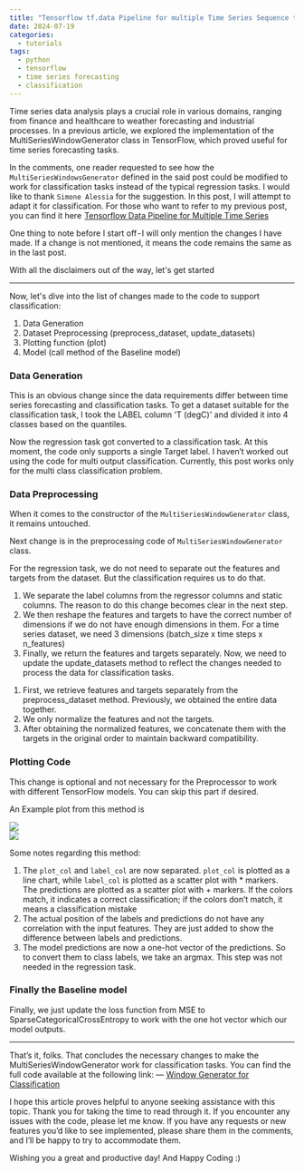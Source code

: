```yaml
---
title: "Tensorflow tf.data Pipeline for multiple Time Series Sequence to Sequence Classification"
date: 2024-07-19
categories:
  - tutorials
tags:
  - python
  - tensorflow
  - time series forecasting
  - classification 
---
```


Time series data analysis plays a crucial role in various domains, ranging from finance and healthcare to weather forecasting and industrial processes. In a previous article, we explored the implementation of the MultiSeriesWindowGenerator class in TensorFlow, which proved useful for time series forecasting tasks.

In the comments, one reader requested to see how the `MultiSeriesWindowsGenerator` defined in the said post could be modified to work for classification tasks instead of the typical regression tasks. I would like to thank `Simone Alessia` for the suggestion. In this post, I will attempt to adapt it for classification. For those who want to refer to my previous post, you can find it here  [Tensorflow Data Pipeline for Multiple Time Series](https://medium.com/@kavyamalla/extending-tensorflows-window-generator-for-multiple-time-series-8b15eba57858)

One thing to note before I start off - I will only mention the changes I have made. If a change is not mentioned, it means the code remains the same as in the last post.

With all the disclaimers out of the way, let's get started

--- 
Now, let's dive into the list of changes made to the code to support classification:
1. Data Generation
2. Dataset Preprocessing (preprocess_dataset, update_datasets)
3. Plotting function (plot)
4. Model (call method of the Baseline model)

### Data Generation 
This is an obvious change since the data requirements differ between time series forecasting and classification tasks. To get a dataset suitable for the classification task, I took the LABEL column 'T (degC)' and divided it into 4 classes based on the quantiles.

<script src="https://gist.github.com/kavya006/430ea91ca61ded27a98059122568248c.js"></script>

Now the regression task got converted to a classification task. At this moment, the code only supports a single Target label. I haven’t worked out using the code for multi output classification. Currently, this post works only for the multi class classification problem.

### Data Preprocessing 
When it comes to the constructor of the `MultiSeriesWindowGenerator` class, it remains untouched.

Next change is in the preprocessing code of `MultiSeriesWindowGenerator` class.

<script src="https://gist.github.com/kavya006/e5d1029b5b291dcb93daff021ad1eae0.js"></script>

For the regression task, we do not need to separate out the features and targets from the dataset. But the classification requires us to do that.

1. We separate the label columns from the regressor columns and static columns. The reason to do this change becomes clear in the next step.
2. We then reshape the features and targets to have the correct number of dimensions if we do not have enough dimensions in them. For a time series dataset, we need 3 dimensions (batch_size x time steps x n_features)
3. Finally, we return the features and targets separately.
Now, we need to update the update_datasets method to reflect the changes needed to process the data for classification tasks.

<script src="https://gist.github.com/kavya006/a4bec756191d3e02675df089adcca466.js"></script>

1. First, we retrieve features and targets separately from the preprocess_dataset method. Previously, we obtained the entire data together.
2. We only normalize the features and not the targets.
3. After obtaining the normalized features, we concatenate them with the targets in the original order to maintain backward compatibility.

### Plotting Code 
This change is optional and not necessary for the Preprocessor to work with different TensorFlow models. You can skip this part if desired.

<script src="https://gist.github.com/kavya006/d659a95ad14843ba7cfd4948fad07f16.js"></script>

An Example plot from this method is

<div class="container">
<img src="https://kavya006.github.io/assets/images/posts/plot1-tf-pipeline-for-multiple-series.png" />
</div>

<div class="container">
<img src="https://kavya006.github.io/assets/images/posts/plot2-tf-pipeline-for-multiple-series.png" />
</div>

Some notes regarding this method:

1. The `plot_col` and `label_col` are now separated. `plot_col` is plotted as a line chart, while `label_col` is plotted as a scatter plot with * markers. The predictions are plotted as a scatter plot with + markers. If the colors match, it indicates a correct classification; if the colors don’t match, it means a classification mistake
2. The actual position of the labels and predictions do not have any correlation with the input features. They are just added to show the difference between labels and predictions.
3. The model predictions are now a one-hot vector of the predictions. So to convert them to class labels, we take an argmax. This step was not needed in the regression task.

### Finally the Baseline model 

<script src="https://gist.github.com/kavya006/1343750fadb525c94a97ac046ef2f1ad.js"></script>

Finally, we just update the loss function from MSE to SparseCategoricalCrossEntropy to work with the one hot vector which our model outputs.

--- 

That’s it, folks. That concludes the necessary changes to make the MultiSeriesWindowGenerator work for classification tasks. You can find the full code available at the following link: — [Window Generator for Classification](https://github.com/kavya006/medium_posts/blob/main/WindowGenerator_with_Multiple_Time_Series_Seq_2_Seq_Classification.ipynb)

I hope this article proves helpful to anyone seeking assistance with this topic. Thank you for taking the time to read through it. If you encounter any issues with the code, please let me know. If you have any requests or new features you’d like to see implemented, please share them in the comments, and I’ll be happy to try to accommodate them.

Wishing you a great and productive day! And Happy Coding :)